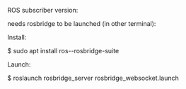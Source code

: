 ROS subscriber version:

needs rosbridge to be launched (in other terminal):

Install:

$ sudo apt install ros-<distro>-rosbridge-suite

Launch:

$ roslaunch rosbridge_server rosbridge_websocket.launch

